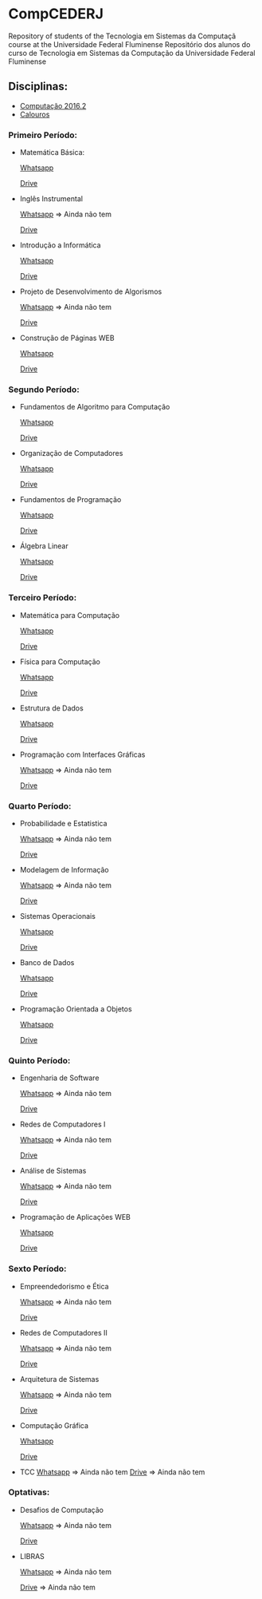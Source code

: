 # CompCEDERJ
Repository of students of the Tecnologia em Sistemas da Computaçã course at the Universidade Federal Fluminense
Repositório dos alunos do curso de Tecnologia em Sistemas da Computação da Universidade Federal Fluminense

## Disciplinas:
- [Computação 2016.2](https://chat.whatsapp.com/2r5Sz373pztAoeVxt339T4) 
- [Calouros](https://chat.whatsapp.com/GTjUqlbKgraIzYDzQGViqY)

### Primeiro Período:
- Matemática Básica:
    
    [Whatsapp](https://chat.whatsapp.com/GTjUqlbKgraIzYDzQGViqY)
    
    [Drive](https://drive.google.com/drive/folders/0B09LpkQ_E4zTQTFsYXZJTktlUEU)


- Inglês Instrumental

    [Whatsapp]() => Ainda não tem
    
    [Drive](https://drive.google.com/drive/folders/0B09LpkQ_E4zTcXQ3TS1Vbl9YX1E)


- Introdução a Informática

    [Whatsapp](https://chat.whatsapp.com/ArrMirNu1ca3NfSlS87gM7)
    
    [Drive](https://drive.google.com/drive/folders/0B09LpkQ_E4zTbzRwZjJmd2k0MkU)


- Projeto de Desenvolvimento de Algorismos

    [Whatsapp]() => Ainda não tem
    
    [Drive](https://drive.google.com/drive/folders/0B09LpkQ_E4zTRDJ6dlpab0RQTmM)


- Construção de Páginas WEB

    [Whatsapp](https://chat.whatsapp.com/3qfs69e879i6Bm46WLaOeu)
    
    [Drive](https://drive.google.com/drive/folders/0B09LpkQ_E4zTZC05X3gyN2l6Mnc)
    

### Segundo Período:
- Fundamentos de Algoritmo para Computação

    [Whatsapp](https://chat.whatsapp.com/14YpaXQ5x573p3PPvYEiX0)
    
    [Drive](https://drive.google.com/open?id=0B09LpkQ_E4zTeWtOaGxfVGdMdms)
    

- Organização de Computadores

    [Whatsapp](https://chat.whatsapp.com/D7rjp4HC6ZoJ8HJbmbRInW)
    
    [Drive](https://drive.google.com/open?id=0B09LpkQ_E4zTSFUzd0pGYi1pc1k)
    

- Fundamentos de Programação

    [Whatsapp](https://chat.whatsapp.com/LqTCnhW4RGMKGGYSMkrfEQ)
    
    [Drive](https://drive.google.com/open?id=0B09LpkQ_E4zTZ3JNY3pJWmY4amM)
    

- Álgebra Linear

    [Whatsapp](https://chat.whatsapp.com/LcErCMXDfq6Cgvx654hsx9)
    
    [Drive](https://drive.google.com/open?id=0B09LpkQ_E4zTU1dqMXVBYlNlMGM)
    

### Terceiro Período:
- Matemática para Computação

    [Whatsapp](https://chat.whatsapp.com/HuXuPMeCgwdBlH280YM5af)
    
    [Drive](https://drive.google.com/open?id=0B09LpkQ_E4zTZ2VNU1NLY3NvZkU)
    

- Física para Computação

    [Whatsapp](https://chat.whatsapp.com/KNpo41cS0g5HrpH78A7NYJ)
    
    [Drive](https://drive.google.com/open?id=0B09LpkQ_E4zTOHVleklmRVM4OFE)
    

- Estrutura de Dados

    [Whatsapp](https://chat.whatsapp.com/C0hqMRl9b7WKpnC9ISLRql)
    
    [Drive](https://drive.google.com/open?id=0B09LpkQ_E4zTeVZZWVlpN1hRcHM)
    

- Programação com Interfaces Gráficas

    [Whatsapp]() => Ainda não tem
    
    [Drive](https://drive.google.com/open?id=0B09LpkQ_E4zTU09GNGNhdmFyMGc)
    

### Quarto Período:
- Probabilidade e Estatistica

    [Whatsapp]() => Ainda não tem
    
    [Drive](https://drive.google.com/open?id=0B09LpkQ_E4zTWUVBSV80XzhlNUk)
    

- Modelagem de Informação

    [Whatsapp]() => Ainda não tem
    
    [Drive](https://drive.google.com/open?id=0B09LpkQ_E4zTTWVxbEdiT1lUYkE)
    

- Sistemas Operacionais

    [Whatsapp](https://chat.whatsapp.com/IjKaeeLvgdmGwGa0OGhlrc)
    
    [Drive](https://drive.google.com/open?id=0B09LpkQ_E4zTQnZrSUlQdTgyWkU)
    

- Banco de Dados

    [Whatsapp](https://chat.whatsapp.com/FsIFgO8uVgO6QV9rsJs4qt)
    
    [Drive](https://drive.google.com/open?id=0B09LpkQ_E4zTU1RGakNiSzNYTTA)
    

- Programação Orientada a Objetos

    [Whatsapp](https://chat.whatsapp.com/6pRG6QJpwGgKHedW9IxBe7)
    
    [Drive](https://drive.google.com/open?id=0B09LpkQ_E4zTbk83Q19XV2pNdHc)
    

### Quinto Período:
- Engenharia de Software

    [Whatsapp]() => Ainda não tem
    
    [Drive](https://drive.google.com/open?id=0B09LpkQ_E4zTNWIzWHFJVTFLUk0)
    

- Redes de Computadores I

    [Whatsapp]() => Ainda não tem
    
    [Drive](https://drive.google.com/open?id=0B09LpkQ_E4zTSnVVYWlxREpWYUE)
    

- Análise de Sistemas

    [Whatsapp]() => Ainda não tem
    
    [Drive](https://drive.google.com/open?id=0B09LpkQ_E4zTcW9Hc1d6dEMzRTQ)
    

- Programação de Aplicações WEB

    [Whatsapp](https://chat.whatsapp.com/ADi0whxtGtZ9FteMUz8cKF)
    
    [Drive](https://drive.google.com/open?id=0B09LpkQ_E4zTeVFfT0U4NlYzZ2s)
    

### Sexto Período:
- Empreendedorismo e Ética

    [Whatsapp]() => Ainda não tem
    
    [Drive](https://drive.google.com/open?id=0B09LpkQ_E4zTT1JtbXhxTW16dDg)
    

- Redes de Computadores II

    [Whatsapp]() => Ainda não tem
    
    [Drive](https://drive.google.com/open?id=0B09LpkQ_E4zTeG9OUjlVcXNkUTg)
    

- Arquitetura de Sistemas

    [Whatsapp]() => Ainda não tem
    
    [Drive](https://drive.google.com/open?id=0B09LpkQ_E4zTQmYzWnoxam9OeFU)
    

- Computação Gráfica

    [Whatsapp](https://chat.whatsapp.com/JZG0Ra7RR429ryhW9uqJXL)
    
    [Drive](https://drive.google.com/open?id=0B09LpkQ_E4zTZTY3cmRDMGNUeHc)
    

- TCC
    [Whatsapp]()  => Ainda não tem
    [Drive]() => Ainda não tem
    

### Optativas:
- Desafios de Computação

    [Whatsapp]()  => Ainda não tem
    
    [Drive](https://drive.google.com/drive/folders/0B-674WO8m5GebWN0U1RfdDE0aHM)
    

- LIBRAS

    [Whatsapp]()  => Ainda não tem
    
    [Drive](https://drive.google.com/drive/folders/0B09LpkQ_E4zTS285bGh5YTZtdTQ) => Ainda não tem
